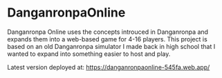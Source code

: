 # DanganronpaOnline

Danganronpa Online uses the concepts introuced in Danganronpa and expands them into a web-based game for 4-16 players. This project is based on an old Danganronpa simulator I made back in high school that I wanted to expand into something easier to host and play.

Latest version deployed at: https://danganronpaonline-545fa.web.app/
